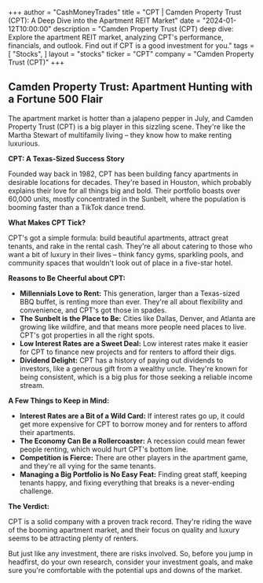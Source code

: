+++
author = "CashMoneyTrades"
title = "CPT |  Camden Property Trust (CPT): A Deep Dive into the Apartment REIT Market"
date = "2024-01-12T10:00:00"
description = "Camden Property Trust (CPT) deep dive:  Explore the apartment REIT market, analyzing CPT's performance, financials, and outlook.  Find out if CPT is a good investment for you."
tags = [
"Stocks",
]
layout = "stocks"
ticker = "CPT"
company = "Camden Property Trust (CPT)"
+++
        


##  Camden Property Trust: Apartment Hunting with a Fortune 500 Flair

The apartment market is hotter than a jalapeno pepper in July, and Camden Property Trust (CPT) is a big player in this sizzling scene. They're like the Martha Stewart of multifamily living – they know how to make renting luxurious.

**CPT: A Texas-Sized Success Story**

Founded way back in 1982, CPT has been building fancy apartments in desirable locations for decades. They're based in Houston, which probably explains their love for all things big and bold. Their portfolio boasts over 60,000 units, mostly concentrated in the Sunbelt, where the population is booming faster than a TikTok dance trend. 

**What Makes CPT Tick?**

CPT's got a simple formula: build beautiful apartments, attract great tenants, and rake in the rental cash. They're all about catering to those who want a bit of luxury in their lives – think fancy gyms, sparkling pools, and community spaces that wouldn't look out of place in a five-star hotel.

**Reasons to Be Cheerful about CPT:**

* **Millennials Love to Rent:**  This generation, larger than a Texas-sized BBQ buffet, is renting more than ever. They're all about flexibility and convenience, and CPT's got those in spades.
* **The Sunbelt is the Place to Be:**  Cities like Dallas, Denver, and Atlanta are growing like wildfire, and that means more people need places to live. CPT's got properties in all the right spots.
* **Low Interest Rates are a Sweet Deal:**  Low interest rates make it easier for CPT to finance new projects and for renters to afford their digs.
* **Dividend Delight:** CPT has a history of paying out dividends to investors, like a generous gift from a wealthy uncle. They're known for being consistent, which is a big plus for those seeking a reliable income stream.

**A Few Things to Keep in Mind:**

* **Interest Rates are a Bit of a Wild Card:**  If interest rates go up, it could get more expensive for CPT to borrow money and for renters to afford their apartments.
* **The Economy Can Be a Rollercoaster:**  A recession could mean fewer people renting, which would hurt CPT's bottom line.
* **Competition is Fierce:**  There are other players in the apartment game, and they're all vying for the same tenants.
* **Managing a Big Portfolio is No Easy Feat:**  Finding great staff, keeping tenants happy, and fixing everything that breaks is a never-ending challenge.

**The Verdict:**

CPT is a solid company with a proven track record. They're riding the wave of the booming apartment market, and their focus on quality and luxury seems to be attracting plenty of renters. 

But just like any investment, there are risks involved. So, before you jump in headfirst, do your own research, consider your investment goals, and make sure you're comfortable with the potential ups and downs of the market. 

        